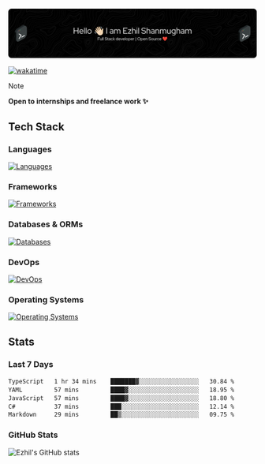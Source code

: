 ![Header](./.github/workflows/header.png)

[![wakatime](https://wakatime.com/badge/user/e780b5d2-6a76-4fde-a594-4ff159327ad3.svg)](https://wakatime.com/@e780b5d2-6a76-4fde-a594-4ff159327ad3)

> [!NOTE]  
> **Open to internships and freelance work ✨**

## Tech Stack

### Languages

[![Languages](https://skillicons.dev/icons?i=python,java,kotlin,javascript,typescript,php&theme=dark)](https://skillicons.dev)

### Frameworks

[![Frameworks](https://skillicons.dev/icons?i=react,next,tailwind,express,flask,jquery,bootstrap&theme=dark)](https://skillicons.dev)

### Databases & ORMs

[![Databases](https://skillicons.dev/icons?i=mysql,postgres,mongodb,prisma&theme=dark)](https://skillicons.dev)

### DevOps

[![DevOps](https://skillicons.dev/icons?i=aws,azure,gcp,cloudflare,vercel,docker,git,github,githubactions,nginx&theme=dark)](https://skillicons.dev)

### Operating Systems

[![Operating Systems](https://skillicons.dev/icons?i=windows,ubuntu&theme=dark)](https://skillicons.dev)

## Stats

### Last 7 Days

<!--START_SECTION:waka-->

```txt
TypeScript   1 hr 34 mins    ███████▓░░░░░░░░░░░░░░░░░   30.84 %
YAML         57 mins         ████▓░░░░░░░░░░░░░░░░░░░░   18.95 %
JavaScript   57 mins         ████▓░░░░░░░░░░░░░░░░░░░░   18.80 %
C#           37 mins         ███░░░░░░░░░░░░░░░░░░░░░░   12.14 %
Markdown     29 mins         ██▒░░░░░░░░░░░░░░░░░░░░░░   09.75 %
```

<!--END_SECTION:waka-->

### GitHub Stats

![Ezhil's GitHub stats](https://github-readme-stats.vercel.app/api?username=ezhil56x&theme=dark&show_icons=true)
